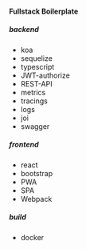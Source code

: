 #### Fullstack Boilerplate
##### backend
* koa
* sequelize
* typescript
* JWT-authorize
* REST-API
* metrics
* tracings
* logs
* joi
* swagger
##### frontend
* react
* bootstrap
* PWA
* SPA
* Webpack

##### build
* docker

